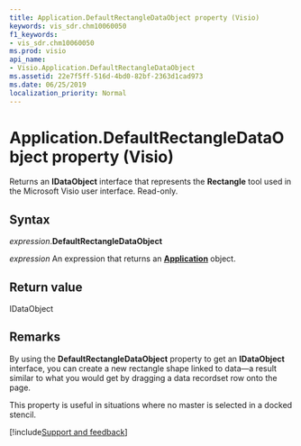 ```yaml
---
title: Application.DefaultRectangleDataObject property (Visio)
keywords: vis_sdr.chm10060050
f1_keywords:
- vis_sdr.chm10060050
ms.prod: visio
api_name:
- Visio.Application.DefaultRectangleDataObject
ms.assetid: 22e7f5ff-516d-4bd0-82bf-2363d1cad973
ms.date: 06/25/2019
localization_priority: Normal
---
```



# Application.DefaultRectangleDataObject property (Visio)

Returns an **IDataObject** interface that represents the **Rectangle** tool used in the Microsoft Visio user interface. Read-only.


## Syntax

_expression_.**DefaultRectangleDataObject**

_expression_ An expression that returns an **[Application](Visio.Application.md)** object.


## Return value

IDataObject


## Remarks

By using the **DefaultRectangleDataObject** property to get an **IDataObject** interface, you can create a new rectangle shape linked to data—a result similar to what you would get by dragging a data recordset row onto the page. 

This property is useful in situations where no master is selected in a docked stencil.

[!include[Support and feedback](~/includes/feedback-boilerplate.md)]